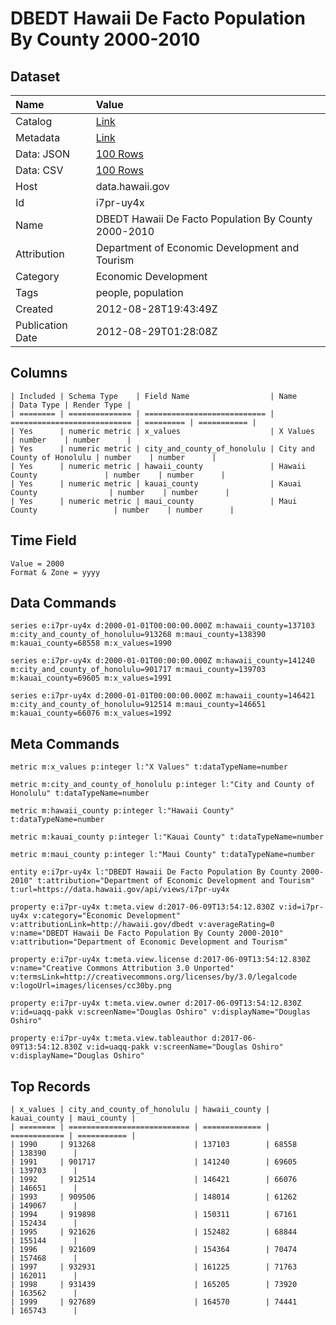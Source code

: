 # DBEDT Hawaii De Facto Population By County 2000-2010

## Dataset

| Name | Value |
| :--- | :---- |
| Catalog | [Link](https://catalog.data.gov/dataset/dbedt-hawaii-de-facto-population-by-county-2000-2010-a67b7) |
| Metadata | [Link](https://data.hawaii.gov/api/views/i7pr-uy4x) |
| Data: JSON | [100 Rows](https://data.hawaii.gov/api/views/i7pr-uy4x/rows.json?max_rows=100) |
| Data: CSV | [100 Rows](https://data.hawaii.gov/api/views/i7pr-uy4x/rows.csv?max_rows=100) |
| Host | data.hawaii.gov |
| Id | i7pr-uy4x |
| Name | DBEDT Hawaii De Facto Population By County 2000-2010 |
| Attribution | Department of Economic Development and Tourism |
| Category | Economic Development |
| Tags | people, population |
| Created | 2012-08-28T19:43:49Z |
| Publication Date | 2012-08-29T01:28:08Z |

## Columns

```ls
| Included | Schema Type    | Field Name                  | Name                        | Data Type | Render Type |
| ======== | ============== | =========================== | =========================== | ========= | =========== |
| Yes      | numeric metric | x_values                    | X Values                    | number    | number      |
| Yes      | numeric metric | city_and_county_of_honolulu | City and County of Honolulu | number    | number      |
| Yes      | numeric metric | hawaii_county               | Hawaii County               | number    | number      |
| Yes      | numeric metric | kauai_county                | Kauai County                | number    | number      |
| Yes      | numeric metric | maui_county                 | Maui County                 | number    | number      |
```

## Time Field

```ls
Value = 2000
Format & Zone = yyyy
```

## Data Commands

```ls
series e:i7pr-uy4x d:2000-01-01T00:00:00.000Z m:hawaii_county=137103 m:city_and_county_of_honolulu=913268 m:maui_county=138390 m:kauai_county=68558 m:x_values=1990

series e:i7pr-uy4x d:2000-01-01T00:00:00.000Z m:hawaii_county=141240 m:city_and_county_of_honolulu=901717 m:maui_county=139703 m:kauai_county=69605 m:x_values=1991

series e:i7pr-uy4x d:2000-01-01T00:00:00.000Z m:hawaii_county=146421 m:city_and_county_of_honolulu=912514 m:maui_county=146651 m:kauai_county=66076 m:x_values=1992
```

## Meta Commands

```ls
metric m:x_values p:integer l:"X Values" t:dataTypeName=number

metric m:city_and_county_of_honolulu p:integer l:"City and County of Honolulu" t:dataTypeName=number

metric m:hawaii_county p:integer l:"Hawaii County" t:dataTypeName=number

metric m:kauai_county p:integer l:"Kauai County" t:dataTypeName=number

metric m:maui_county p:integer l:"Maui County" t:dataTypeName=number

entity e:i7pr-uy4x l:"DBEDT Hawaii De Facto Population By County 2000-2010" t:attribution="Department of Economic Development and Tourism" t:url=https://data.hawaii.gov/api/views/i7pr-uy4x

property e:i7pr-uy4x t:meta.view d:2017-06-09T13:54:12.830Z v:id=i7pr-uy4x v:category="Economic Development" v:attributionLink=http://hawaii.gov/dbedt v:averageRating=0 v:name="DBEDT Hawaii De Facto Population By County 2000-2010" v:attribution="Department of Economic Development and Tourism"

property e:i7pr-uy4x t:meta.view.license d:2017-06-09T13:54:12.830Z v:name="Creative Commons Attribution 3.0 Unported" v:termsLink=http://creativecommons.org/licenses/by/3.0/legalcode v:logoUrl=images/licenses/cc30by.png

property e:i7pr-uy4x t:meta.view.owner d:2017-06-09T13:54:12.830Z v:id=uaqq-pakk v:screenName="Douglas Oshiro" v:displayName="Douglas Oshiro"

property e:i7pr-uy4x t:meta.view.tableauthor d:2017-06-09T13:54:12.830Z v:id=uaqq-pakk v:screenName="Douglas Oshiro" v:displayName="Douglas Oshiro"
```

## Top Records

```ls
| x_values | city_and_county_of_honolulu | hawaii_county | kauai_county | maui_county | 
| ======== | =========================== | ============= | ============ | =========== | 
| 1990     | 913268                      | 137103        | 68558        | 138390      | 
| 1991     | 901717                      | 141240        | 69605        | 139703      | 
| 1992     | 912514                      | 146421        | 66076        | 146651      | 
| 1993     | 909506                      | 148014        | 61262        | 149067      | 
| 1994     | 919898                      | 150311        | 67161        | 152434      | 
| 1995     | 921626                      | 152482        | 68844        | 155144      | 
| 1996     | 921609                      | 154364        | 70474        | 157468      | 
| 1997     | 932931                      | 161225        | 71763        | 162011      | 
| 1998     | 931439                      | 165205        | 73920        | 163562      | 
| 1999     | 927689                      | 164570        | 74441        | 165743      | 
```